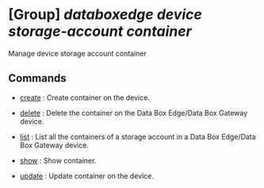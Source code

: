 # [Group] _databoxedge device storage-account container_

Manage  device storage account container

## Commands

- [create](/Commands/databoxedge/device/storage-account/container/_create.md)
: Create container on the device.

- [delete](/Commands/databoxedge/device/storage-account/container/_delete.md)
: Delete the container on the Data Box Edge/Data Box Gateway device.

- [list](/Commands/databoxedge/device/storage-account/container/_list.md)
: List all the containers of a storage account in a Data Box Edge/Data Box Gateway device.

- [show](/Commands/databoxedge/device/storage-account/container/_show.md)
: Show container.

- [update](/Commands/databoxedge/device/storage-account/container/_update.md)
: Update container on the device.
